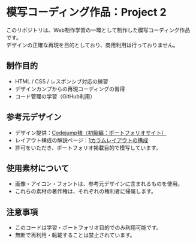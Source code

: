 # 模写コーディング作品：Project 2

このリポジトリは、Web制作学習の一環として制作した模写コーディング作品です。  
デザインの正確な再現を目的としており、商用利用は行っておりません。

## 制作目的
- HTML / CSS / レスポンシブ対応の練習
- デザインカンプからの再現コーディングの習得
- コード管理の学習（GitHub利用）

## 参考元デザイン
- デザイン提供：[Codejump様（初級編：ポートフォリオサイト）](https://code-jump.com/portfolio-menu/)
- レイアウト構成の解説ページ：[1カラムレイアウトの構成](https://code-jump.com/portfolio-layout/)
- 許可をいただき、ポートフォリオ掲載目的で模写しています。

## 使用素材について
- 画像・アイコン・フォントは、参考元デザインに含まれるものを使用。
- これらの素材の著作権は、それぞれの権利者に帰属します。

## 注意事項
- このコードは学習・ポートフォリオ目的でのみ利用可能です。
- 無断で再利用・転載することは禁止されています。
